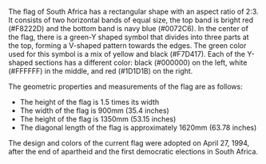 The flag of South Africa has a rectangular shape with an aspect ratio of 2:3. It consists of two horizontal bands of equal size, the top band is bright red (#F8222D) and the bottom band is navy blue (#0072C6). In the center of the flag, there is a green-Y shaped symbol that divides into three parts at the top, forming a V-shaped pattern towards the edges. The green color used for this symbol is a mix of yellow and black (#F7D417). Each of the Y-shaped sections has a different color: black (#000000) on the left, white (#FFFFFF) in the middle, and red (#1D1D1B) on the right. 

The geometric properties and measurements of the flag are as follows: 
- The height of the flag is 1.5 times its width
- The width of the flag is 900mm (35.4 inches)
- The height of the flag is 1350mm (53.15 inches)
- The diagonal length of the flag is approximately 1620mm (63.78 inches)

The design and colors of the current flag were adopted on April 27, 1994, after the end of apartheid and the first democratic elections in South Africa.